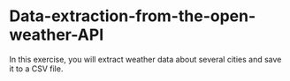 # Data-extraction-from-the-open-weather-API
In this exercise, you will extract weather data about several cities and save it to a CSV file. 
